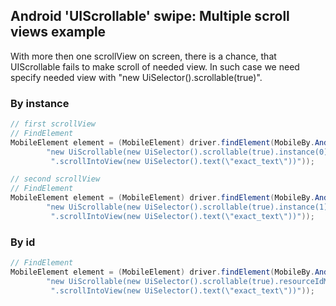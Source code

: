 ## Android 'UIScrollable' swipe: Multiple scroll views example

With more then one scrollView on screen, there is a chance, that
UIScrollable fails to make scroll of needed view. In such case we need
specify needed view with "new UiSelector().scrollable(true)".

### By instance

```java
// first scrollView
// FindElement
MobileElement element = (MobileElement) driver.findElement(MobileBy.AndroidUIAutomator(
        "new UiScrollable(new UiSelector().scrollable(true).instance(0))" +
         ".scrollIntoView(new UiSelector().text(\"exact_text\"))"));

// second scrollView
// FindElement
MobileElement element = (MobileElement) driver.findElement(MobileBy.AndroidUIAutomator(
        "new UiScrollable(new UiSelector().scrollable(true).instance(1))" +
         ".scrollIntoView(new UiSelector().text(\"exact_text\"))"));

```

### By id

```java
// FindElement
MobileElement element = (MobileElement) driver.findElement(MobileBy.AndroidUIAutomator(
        "new UiScrollable(new UiSelector().scrollable(true).resourceIdMatches((\".*part_id.*\")))" +
         ".scrollIntoView(new UiSelector().text(\"exact_text\"))"));

```


